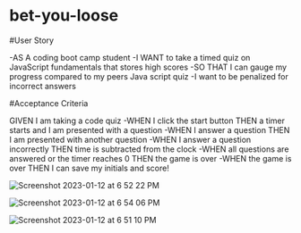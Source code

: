 # bet-you-loose

#User Story

-AS A coding boot camp student
-I WANT to take a timed quiz on JavaScript fundamentals that stores high scores
-SO THAT I can gauge my progress compared to my peers
Java script quiz
-I want to be penalized for incorrect answers

#Acceptance Criteria

GIVEN I am taking a code quiz
-WHEN I click the start button
THEN a timer starts and I am presented with a question
-WHEN I answer a question
THEN I am presented with another question
-WHEN I answer a question incorrectly
THEN time is subtracted from the clock
-WHEN all questions are answered or the timer reaches 0
THEN the game is over
-WHEN the game is over
THEN I can save my initials and score!

![Screenshot 2023-01-12 at 6 52 22 PM](https://user-images.githubusercontent.com/39431924/212227560-007e0cc4-8b76-4217-9c84-4cfafa0ca2f5.png)

![Screenshot 2023-01-12 at 6 54 06 PM](https://user-images.githubusercontent.com/39431924/212227603-39b4115e-d1af-47a8-bef0-8f207c3cb7fc.png)

![Screenshot 2023-01-12 at 6 51 10 PM](https://user-images.githubusercontent.com/39431924/212227643-47e8202f-f058-408d-802d-603ed5c7307e.png)
